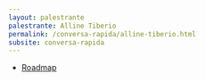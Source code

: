 ```yaml
---
layout: palestrante
palestrante: Alline Tiberio
permalink: /conversa-rapida/alline-tiberio.html
subsite: conversa-rapida
---
```


* [Roadmap](/conversa-rapida/alline-tiberio-roadmap)
